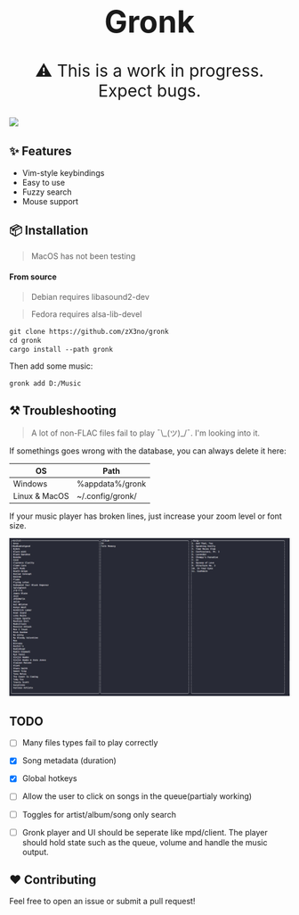 <h1 align="center" style="font-size: 55px">Gronk</h1>
<p align="center" style="font-size: 30px">⚠️ This is a work in progress. Expect bugs.</p>

<div align="center" style="display:inline">
      <img src="media/gronk-2x.gif">
</div>

## ✨ Features
- Vim-style keybindings
- Easy to use
- Fuzzy search
- Mouse support

## 📦 Installation

> MacOS has not been testing

#### From source
> Debian requires libasound2-dev

> Fedora requires alsa-lib-devel

```
git clone https://github.com/zX3no/gronk
cd gronk
cargo install --path gronk
```


Then add some music:
```
gronk add D:/Music
```

## ⚒️ Troubleshooting
> A lot of non-FLAC files fail to play ¯\\\_(ツ)_/¯. I'm looking into it.

If somethings goes wrong with the database, you can always delete it here:

| OS            | Path             |
|---------------|------------------|
| Windows       | %appdata%/gronk  |
| Linux & MacOS | ~/.config/gronk/ |

If your music player has broken lines, just increase your zoom level or font size.

![](media/broken.png)


## TODO
- [ ] Many files types fail to play correctly

- [x] Song metadata (duration)

- [x] Global hotkeys

- [ ] Allow the user to click on songs in the queue(partialy working)

- [ ] Toggles for artist/album/song only search

- [ ] Gronk player and UI should be seperate like mpd/client. The player should hold state such as the queue, volume and handle the music output.

## ❤️ Contributing

Feel free to open an issue or submit a pull request!